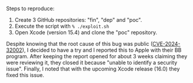 Steps to reproduce:

1. Create 3 GitHub repositories: "fin", "dep" and "poc".
2. Execute the script with `% ./exploit.sh` 
3. Open Xcode (version 15.4) and clone the "poc" repository.

Despite knowing that the root cause of this bug was public ([CVE-2024-32002](https://github.com/safebuffer/CVE-2024-32002)),
 I decided to have a try and I reported this to Apple with their BB program.
After keeping the report opened for about 3 weeks claiming they were reviewing it,
 they closed it because "unable to identify a security issue".
Finally, I noted that with the upcoming Xcode release (16.0) they fixed this issue.
